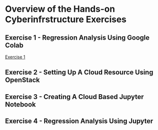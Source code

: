 # Overview of the Hands-on Cyberinfrstructure Exercises

## Exercise 1 - Regression Analysis Using Google Colab

[Exercise 1](01-Regression_Analysis_Colab.md)

## Exercise 2 - Setting Up A Cloud Resource Using OpenStack

## Exercise 3 - Creating A Cloud Based Jupyter Notebook

## Exercise 4 - Regression Analysis Using Jupyter
